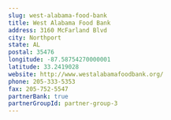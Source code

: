 ```yaml
---
slug: west-alabama-food-bank
title: West Alabama Food Bank
address: 3160 McFarland Blvd
city: Northport
state: AL
postal: 35476
longitude: -87.58754270000001
latitude: 33.2419028
website: http://www.westalabamafoodbank.org/
phone: 205-333-5353
fax: 205-752-5547
partnerBank: true
partnerGroupId: partner-group-3
---
```

